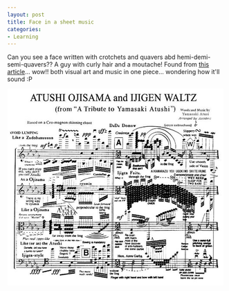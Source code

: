 ```yaml
---
layout: post
title: Face in a sheet music
categories:
- Learning
---
```



Can you see a face written with crotchets and quavers abd hemi-demi-semi-quavers?? A guy with curly hair and a moutache! Found from [this article](http://www.neatorama.com/2007/03/11/atushi-ojisama-crazy-sheet-music/#comments)... wow!! both visual art and music in one piece... wondering how it'll sound :P

![](/img/sheetmusic_face092347890234.jpg)
